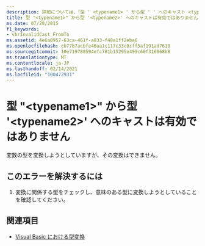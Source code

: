 ```yaml
---
description: 詳細については、「型 ' <typename1> ' から型 ' ' へのキャスト <typename2> が無効です」を参照してください。
title: 型 "<typename1>" から型 '<typename2>' へのキャストは有効ではありません
ms.date: 07/20/2015
f1_keywords:
- vbrInvalidCast_FromTo
ms.assetid: 4e6a8957-63ca-461f-a833-f48a1ff2eba6
ms.openlocfilehash: cb77b7acbfe40aa1c117c33c0cff5af191ad7610
ms.sourcegitcommit: 10e719780594efc781b15295e499c66f316068b8
ms.translationtype: MT
ms.contentlocale: ja-JP
ms.lasthandoff: 02/14/2021
ms.locfileid: "100472931"
---
```

# <a name="cast-from-type-typename1-to-type-typename2-is-not-valid"></a>型 "\<typename1>" から型 '\<typename2>' へのキャストは有効ではありません

変数の型を変換しようとしていますが、その変換はできません。  
  
## <a name="to-correct-this-error"></a>このエラーを解決するには  
  
1. 変換に関係する型をチェックし、意味のある型に変換しようとしていることを確認してください。  
  
## <a name="see-also"></a>関連項目

- [Visual Basic における型変換](../programming-guide/language-features/data-types/type-conversions.md)
